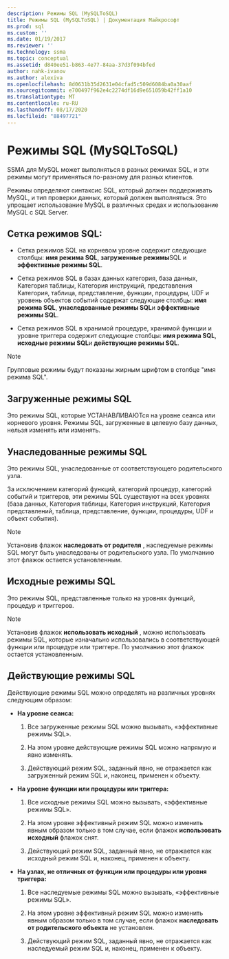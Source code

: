 ```yaml
---
description: Режимы SQL (MySQLToSQL)
title: Режимы SQL (MySQLToSQL) | Документация Майкрософт
ms.prod: sql
ms.custom: ''
ms.date: 01/19/2017
ms.reviewer: ''
ms.technology: ssma
ms.topic: conceptual
ms.assetid: d840ee51-b863-4e77-84aa-37d3f094bfed
author: nahk-ivanov
ms.author: alexiva
ms.openlocfilehash: 8d0631b35d2631e04cfad5c509d6084ba0a30aaf
ms.sourcegitcommit: e700497f962e4c2274df16d9e651059b42ff1a10
ms.translationtype: MT
ms.contentlocale: ru-RU
ms.lasthandoff: 08/17/2020
ms.locfileid: "88497721"
---
```

# <a name="sql-modes-mysqltosql"></a>Режимы SQL (MySQLToSQL)
SSMA для MySQL может выполняться в разных режимах SQL, и эти режимы могут применяться по-разному для разных клиентов.  
  
Режимы определяют синтаксис SQL, который должен поддерживать MySQL, и тип проверки данных, который должен выполняться. Это упрощает использование MySQL в различных средах и использование MySQL с SQL Server.  
  
## <a name="sql-modes-grid"></a>Сетка режимов SQL:  
  
-   Сетка режимов SQL на корневом уровне содержит следующие столбцы: **имя режима SQL**, **загруженные режимы**SQL и **эффективные режимы SQL**.  
  
-   Сетка режимов SQL в базах данных категория, база данных, Категория таблицы, Категория инструкций, представления Категория, таблица, представление, функции, процедуры, UDF и уровень объектов событий содержат следующие столбцы: **имя режима SQL**, **унаследованные режимы SQL**и **эффективные режимы SQL**.  
  
-   Сетка режимов SQL в хранимой процедуре, хранимой функции и уровне триггера содержит следующие столбцы: **имя режима SQL**,  **исходные режимы SQL**и **действующие режимы SQL**.  
  
> [!NOTE]  
> Групповые режимы будут показаны жирным шрифтом в столбце "имя режима SQL".  
  
## <a name="loaded-sql-modes"></a>Загруженные режимы SQL  
Это режимы SQL, которые УСТАНАВЛИВАЮТся на уровне сеанса или корневого уровня. Режимы SQL, загруженные в целевую базу данных, нельзя изменять или изменять.  
  
## <a name="inherited-sql-modes"></a>Унаследованные режимы SQL  
Это режимы SQL, унаследованные от соответствующего родительского узла.  
  
За исключением категорий функций, категорий процедур, категорий событий и триггеров, эти режимы SQL существуют на всех уровнях (база данных, Категория таблицы, Категория инструкций, Категория представлений, таблица, представление, функции, процедуры, UDF и объект события).  
  
> [!NOTE]  
> Установив флажок **наследовать от родителя** , наследуемые режимы SQL могут быть унаследованы от родительского узла. По умолчанию этот флажок остается установленным.  
  
## <a name="original-sql-modes"></a>Исходные режимы SQL  
Это режимы SQL, представленные только на уровнях функций, процедур и триггеров.  
  
> [!NOTE]  
> Установив флажок **использовать исходный** , можно использовать режимы SQL, которые изначально использовались в соответствующей функции или процедуре или триггере. По умолчанию этот флажок остается установленным.  
  
## <a name="effective-sql-modes"></a>Действующие режимы SQL  
Действующие режимы SQL можно определять на различных уровнях следующим образом:  
  
-   **На уровне сеанса:**  
  
    1.  Все загруженные режимы SQL можно вызывать, «эффективные режимы SQL».  
  
    2.  На этом уровне действующие режимы SQL можно напрямую и явно изменять.  
  
    3.  Действующий режим SQL, заданный явно, не отражается как загруженный режим SQL и, наконец, применен к объекту.  
  
-   **На уровне функции или процедуры или триггера:**  
  
    1.  Все исходные режимы SQL можно вызывать, «эффективные режимы SQL».  
  
    2.  На этом уровне эффективный режим SQL можно изменить явным образом только в том случае, если флажок **использовать исходный** флажок снят.  
  
    3.  Действующий режим SQL, заданный явно, не отражается как исходный режим SQL и, наконец, применен к объекту.  
  
-   **На узлах, не отличных от функции или процедуры или уровня триггера:**  
  
    1.  Все наследуемые режимы SQL можно вызывать, «эффективные режимы SQL».  
  
    2.  На этом уровне эффективный режим SQL можно изменить явным образом только в том случае, если флажок **наследовать от родительского объекта** не установлен.  
  
    3.  Действующий режим SQL, заданный явно, не отражается как наследуемый режим SQL и, наконец, применен к объекту.  
  
